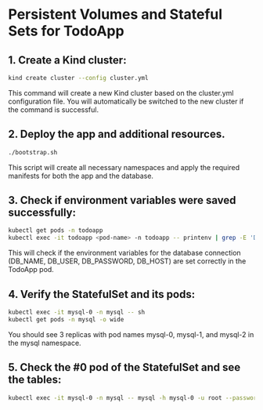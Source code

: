# Persistent Volumes and Stateful Sets for TodoApp
## 1. Create a Kind cluster:
```bash
kind create cluster --config cluster.yml
```
This command will create a new Kind cluster based on the cluster.yml configuration file. You will automatically be switched to the new cluster if the command is successful.

## 2. Deploy the app and additional resources.
```bash
./bootstrap.sh
```
This script will create all necessary namespaces and apply the required manifests for both the app and the database.

## 3. Check if environment variables were saved successfully:
```bash
kubectl get pods -n todoapp
kubectl exec -it todoapp <pod-name> -n todoapp -- printenv | grep -E 'DB_NAME|DB_USER|DB_PASSWORD|DB_HOST'
```
This will check if the environment variables for the database connection (DB_NAME, DB_USER, DB_PASSWORD, DB_HOST) are set correctly in the TodoApp pod.

## 4. Verify the StatefulSet and its pods:
```bash
kubectl exec -it mysql-0 -n mysql -- sh
kubectl get pods -n mysql -o wide
```
You should see 3 replicas with pod names mysql-0, mysql-1, and mysql-2 in the mysql namespace.

## 5. Check the #0 pod of the StatefulSet and see the tables:
```bash
kubectl exec -it mysql-0 -n mysql -- mysql -h mysql-0 -u root --password=myrootpw -e "SHOW DATABASES;"
```
